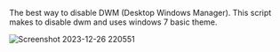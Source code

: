 The best way to disable DWM (Desktop Windows Manager).
This script makes to disable dwm and uses windows 7 basic theme.

![Screenshot 2023-12-26 220551](https://github.com/TK50P/dwmdisablertool/assets/127497974/ce77adc4-2ccb-470a-ac36-0bcb07e1dc37)
